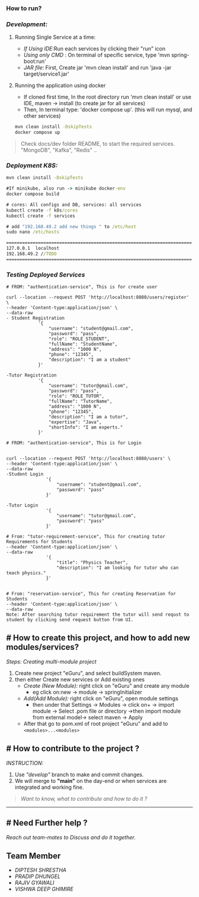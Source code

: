 ### How to run?

### _Development:_

1. Running Single Service at a time:
    - _If Using IDE_:Run each services by clicking their "run" icon
    - _Using only CMD_ : On terminal of specific service, type 'mvn spring-boot:run'
    - _JAR file_: First, Create jar 'mvn clean install' and run 'java -jar target/service1.jar'

2. Running the application using docker
    - If cloned first time, In the root directory run 'mvn clean install' or use IDE, maven -> install (to create jar
      for all services)
    - Then, In terminal type: 'docker compose up'. (this will run mysql, and other services)

    ```cmd
   mvn clean install -DskipTests
   docker compose up
   ```

> Check docs/dev folder README, to start the required services. "MongoDB", "Kafka", "Redis" ..

### _Deployment K8S:_

```cmd
mvn clean install -DskipTests

#If minikube, also run -> minikube docker-env
docker compose build 

# cores: All configs and DB, services: all services
kubectl create -f k8s/cores
kubectl create -f services

# add "192.168.49.2 add new things " to /etc/host
sudo nano /etc/hosts

======================================================================
127.0.0.1  localhost
192.168.49.2 //TODO
======================================================================
```

### _Testing Deployed Services_

```
# FROM: "authentication-service", This is for create user

curl --location --request POST 'http://localhost:8080/users/register' \
--header 'Content-type:application/json' \
--data-raw 
- Student Registration
            '{
                "username": "student@gmail.com",
                "password": "pass",
                "role": "ROLE_STUDENT",
                "fullName": "StudentName",
                "address": "1000 N",
                "phone": "12345",
                "description": "I am a student"
            }'

-Tutor Registration
            '{
                "username": "tutor@gmail.com",
                "password": "pass",
                "role": "ROLE_TUTOR",
                "fullName": "TutorName",
                "address": "1000 N",
                "phone": "12345",
                "description": "I am a tutor",
                "expertise": "Java",
                "shortInfo": "I am experts."
            }'

# FROM: "authentication-service", This is for Login


curl --location --request POST 'http://localhost:8080/users' \
--header 'Content-type:application/json' \
--data-raw 
-Student Login
               '{
                   "username": "student@gmail.com",
                   "password": "pass"
               }'

-Tutor Login
               '{
                   "username": "tutor@gmail.com",
                   "password": "pass"
               }'

# From: "tutor-requirement-service", This for creating tutor Requirements for Students
--header 'Content-type:application/json' \
--data-raw 
               '{
                   "title": "Physics Teacher",
                   "description": "I am looking for tutor who can teach physics."
               }'


# From: "reservation-service", This for creating Reservation for Students
--header 'Content-type:application/json' \
--data-raw
Note: After searching tutor requirement the tutor will send requst to student by clicking send request button from UI.       
```


## # How to create this project, and how to add new modules/services?

_Steps: Creating multi-module project_

1. Create new project "eGuru", and select buildSystem maven.
2. then either Create new services or Add existing ones
    - _Create (New Module):_ right click on "eGuru" and create any module
        - eg click on:new -> module -> springInitializer
    - _Add(Add Module):_ right click on "eGuru", open module settings
        - then under that Settings -> Modules -> click on+ -> import module -> Select .pom file or directory ->then
          import module from external model-> select maven -> Apply
    - After that go to pom.xml of root project "eGuru" and add to `<modules>...<modules>`

## # How to contribute to the project ?

_INSTRUCTION:_

1. Use _"develop"_ branch to make and commit changes.
2. We will merge to __"main"__ on the day-end or when services are integrated and working fine.

> _Want to know, what to contribute and how to do it ?_

---

## # Need Further help ?

_Reach out team-mates to Discuss and do it together._

## Team Member

- _DIPTESH SHRESTHA_
- _PRADIP DHUNGEL_
- _RAJIV GYAWALI_
- _VISHWA DEEP GHIMIRE_